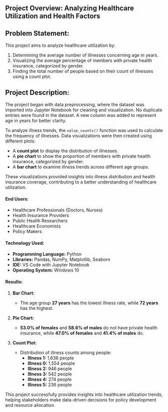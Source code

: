 
## **Project Overview: Analyzing Healthcare Utilization and Health Factors**  

## **Problem Statement:**  
This project aims to analyze healthcare utilization by:  
1. Determining the average number of illnesses concerning age in years.  
2. Visualizing the average percentage of members with private health insurance, categorized by gender.  
3. Finding the total number of people based on their count of illnesses using a count plot.  

## **Project Description:**  
The project began with data preprocessing, where the dataset was imported into Jupyter Notebook for cleaning and visualization. No duplicate entries were found in the dataset. A new column was added to represent age in years for better clarity.  

To analyze illness trends, the `value_counts()` function was used to calculate the frequency of illnesses. Data visualizations were then created using different plots:  
- A **count plot** to display the distribution of illnesses.  
- A **pie chart** to show the proportion of members with private health insurance, categorized by gender.  
- A **bar chart** to examine illness trends across different age groups.  

These visualizations provided insights into illness distribution and health insurance coverage, contributing to a better understanding of healthcare utilization.  

#### **End Users:**  
- Healthcare Professionals (Doctors, Nurses)  
- Health Insurance Providers  
- Public Health Researchers  
- Healthcare Economists  
- Policy Makers  

#### **Technology Used:**  
- **Programming Language:** Python  
- **Libraries:** Pandas, NumPy, Matplotlib, Seaborn  
- **IDE:** VS Code with Jupyter Notebook  
- **Operating System:** Windows 10  

#### **Results:**  
1. **Bar Chart:**  
   - The age group **27 years** has the lowest illness rate, while **72 years** has the highest.  

2. **Pie Chart:**  
   - **53.0% of females** and **58.6% of males** do not have private health insurance, while **47.0% of females** and **41.4% of males** do.  

3. **Count Plot:**  
   - Distribution of illness counts among people:  
     - **Illness 1:** 1,638 people  
     - **Illness 0:** 1,554 people  
     - **Illness 2:** 946 people  
     - **Illness 3:** 542 people  
     - **Illness 4:** 274 people  
     - **Illness 5:** 236 people  

This project successfully provides insights into healthcare utilization trends, helping stakeholders make data-driven decisions for policy development and resource allocation.
